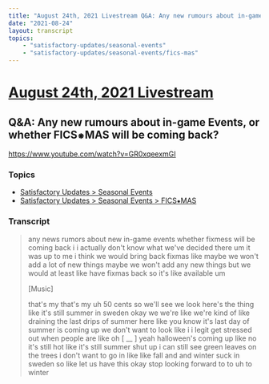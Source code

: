 ```yaml
---
title: "August 24th, 2021 Livestream Q&A: Any new rumours about in-game Events, or whether FICS⁕MAS will be coming back?"
date: "2021-08-24"
layout: transcript
topics:
    - "satisfactory-updates/seasonal-events"
    - "satisfactory-updates/seasonal-events/fics-mas"
---
```

# [August 24th, 2021 Livestream](../2021-08-24.md)
## Q&A: Any new rumours about in-game Events, or whether FICS⁕MAS will be coming back?
https://www.youtube.com/watch?v=GR0xqeexmGI

### Topics
* [Satisfactory Updates > Seasonal Events](../topics/satisfactory-updates/seasonal-events.md)
* [Satisfactory Updates > Seasonal Events > FICS⁕MAS](../topics/satisfactory-updates/seasonal-events/fics-mas.md)

### Transcript

> any news rumors about new in-game events whether fixmess will be coming back i i actually don't know what we've decided there um it was up to me i think we would bring back fixmas like maybe we won't add a lot of new things maybe we won't add any new things but we would at least like have fixmas back so it's like available um
>
> [Music]
>
> that's my that's my uh 50 cents so we'll see we look here's the thing like it's still summer in sweden okay we we're like we're kind of like draining the last drips of summer here like you know it's last day of summer is coming up we don't want to look like i i legit get stressed out when people are like oh [ __ ] yeah halloween's coming up like no it's still hot like it's still summer shut up i can still see green leaves on the trees i don't want to go in like like fall and and winter suck in sweden so like let us have this okay stop looking forward to to uh to winter
